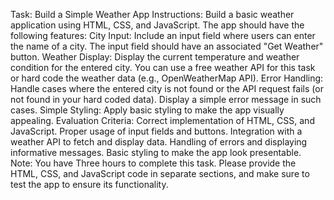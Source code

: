 Task: 
Build a Simple Weather App
Instructions: Build a basic weather application using HTML, CSS, and JavaScript. The app should have the following features:
City Input: Include an input field where users can enter the name of a city.
The input field should have an associated "Get Weather" button.
Weather Display: Display the current temperature and weather condition for the entered city.
You can use a free weather API for this task or hard code the weather data (e.g., OpenWeatherMap API).
Error Handling: Handle cases where the entered city is not found or the API request fails (or not found in your hard coded data).
Display a simple error message in such cases.
Simple Styling: Apply basic styling to make the app visually appealing.
Evaluation Criteria: Correct implementation of HTML, CSS, and JavaScript.
Proper usage of input fields and buttons.
Integration with a weather API to fetch and display data.
Handling of errors and displaying informative messages.
Basic styling to make the app look presentable.
Note: You have Three hours to complete this task. Please provide the HTML, CSS, and JavaScript code in separate sections, and make sure to test the app to ensure its functionality.
